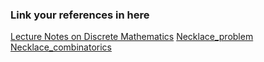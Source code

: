 ### Link your references in here

[Lecture Notes on Discrete Mathematics](https://home.iitk.ac.in/~arlal/book/mth202.pdf)
[Necklace_problem](https://en.wikipedia.org/wiki/Necklace_problem)
[Necklace_combinatorics](https://en.wikipedia.org/wiki/Necklace_(combinatorics))